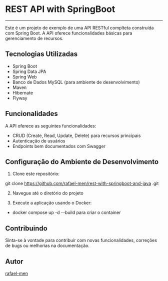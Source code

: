 # REST API with SpringBoot

<hr>

Este é um projeto de exemplo de uma API RESTful complteta construída com Spring Boot. A API oferece funcionalidades básicas para gerenciamento de recursos.

## Tecnologias Utilizadas

- Spring Boot
- Spring Data JPA
- Spring Web
- Banco de Dados MySQL (para ambiente de desenvolvimento)
- Maven
- Hibernate
- Flyway


## Funcionalidades

A API oferece as seguintes funcionalidades:

- CRUD (Create, Read, Update, Delete) para recursos principais
- Autenticação de usuários
- Endpoints bem documentados com Swagger

## Configuração do Ambiente de Desenvolvimento

1. Clone este repositório:

 git clone https://github.com/rafael-men/rest-with-springboot-and-java
.git

2. Navegue até o diretório do projeto

3. Execute a aplicação usando o Docker:

- docker compose up -d --build  para criar o container

## Contribuindo

Sinta-se à vontade para contribuir com novas funcionalidades, correções de bugs ou melhorias na documentação.

## Autor

[rafael-men](https://github.com/rafael-men)









